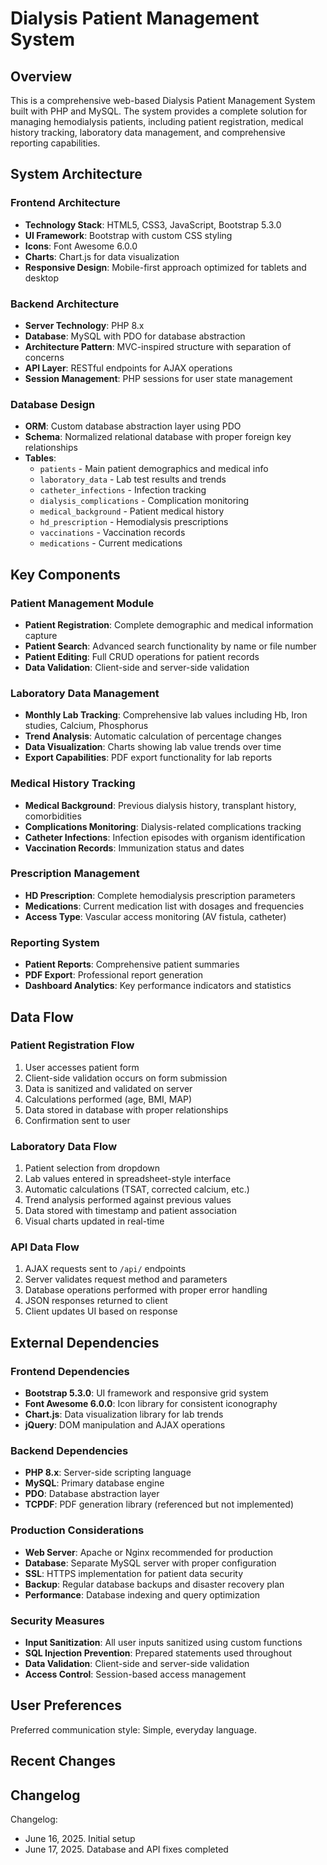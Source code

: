 # Dialysis Patient Management System

## Overview

This is a comprehensive web-based Dialysis Patient Management System built with PHP and MySQL. The system provides a complete solution for managing hemodialysis patients, including patient registration, medical history tracking, laboratory data management, and comprehensive reporting capabilities.

## System Architecture

### Frontend Architecture
- **Technology Stack**: HTML5, CSS3, JavaScript, Bootstrap 5.3.0
- **UI Framework**: Bootstrap with custom CSS styling
- **Icons**: Font Awesome 6.0.0
- **Charts**: Chart.js for data visualization
- **Responsive Design**: Mobile-first approach optimized for tablets and desktop

### Backend Architecture
- **Server Technology**: PHP 8.x
- **Database**: MySQL with PDO for database abstraction
- **Architecture Pattern**: MVC-inspired structure with separation of concerns
- **API Layer**: RESTful endpoints for AJAX operations
- **Session Management**: PHP sessions for user state management

### Database Design
- **ORM**: Custom database abstraction layer using PDO
- **Schema**: Normalized relational database with proper foreign key relationships
- **Tables**: 
  - `patients` - Main patient demographics and medical info
  - `laboratory_data` - Lab test results and trends
  - `catheter_infections` - Infection tracking
  - `dialysis_complications` - Complication monitoring
  - `medical_background` - Patient medical history
  - `hd_prescription` - Hemodialysis prescriptions
  - `vaccinations` - Vaccination records
  - `medications` - Current medications

## Key Components

### Patient Management Module
- **Patient Registration**: Complete demographic and medical information capture
- **Patient Search**: Advanced search functionality by name or file number
- **Patient Editing**: Full CRUD operations for patient records
- **Data Validation**: Client-side and server-side validation

### Laboratory Data Management
- **Monthly Lab Tracking**: Comprehensive lab values including Hb, Iron studies, Calcium, Phosphorus
- **Trend Analysis**: Automatic calculation of percentage changes
- **Data Visualization**: Charts showing lab value trends over time
- **Export Capabilities**: PDF export functionality for lab reports

### Medical History Tracking
- **Medical Background**: Previous dialysis history, transplant history, comorbidities
- **Complications Monitoring**: Dialysis-related complications tracking
- **Catheter Infections**: Infection episodes with organism identification
- **Vaccination Records**: Immunization status and dates

### Prescription Management
- **HD Prescription**: Complete hemodialysis prescription parameters
- **Medications**: Current medication list with dosages and frequencies
- **Access Type**: Vascular access monitoring (AV fistula, catheter)

### Reporting System
- **Patient Reports**: Comprehensive patient summaries
- **PDF Export**: Professional report generation
- **Dashboard Analytics**: Key performance indicators and statistics

## Data Flow

### Patient Registration Flow
1. User accesses patient form
2. Client-side validation occurs on form submission
3. Data is sanitized and validated on server
4. Calculations performed (age, BMI, MAP)
5. Data stored in database with proper relationships
6. Confirmation sent to user

### Laboratory Data Flow
1. Patient selection from dropdown
2. Lab values entered in spreadsheet-style interface
3. Automatic calculations (TSAT, corrected calcium, etc.)
4. Trend analysis performed against previous values
5. Data stored with timestamp and patient association
6. Visual charts updated in real-time

### API Data Flow
1. AJAX requests sent to `/api/` endpoints
2. Server validates request method and parameters
3. Database operations performed with proper error handling
4. JSON responses returned to client
5. Client updates UI based on response

## External Dependencies

### Frontend Dependencies
- **Bootstrap 5.3.0**: UI framework and responsive grid system
- **Font Awesome 6.0.0**: Icon library for consistent iconography
- **Chart.js**: Data visualization library for lab trends
- **jQuery**: DOM manipulation and AJAX operations

### Backend Dependencies
- **PHP 8.x**: Server-side scripting language
- **MySQL**: Primary database engine
- **PDO**: Database abstraction layer
- **TCPDF**: PDF generation library (referenced but not implemented)


### Production Considerations
- **Web Server**: Apache or Nginx recommended for production
- **Database**: Separate MySQL server with proper configuration
- **SSL**: HTTPS implementation for patient data security
- **Backup**: Regular database backups and disaster recovery plan
- **Performance**: Database indexing and query optimization

### Security Measures
- **Input Sanitization**: All user inputs sanitized using custom functions
- **SQL Injection Prevention**: Prepared statements used throughout
- **Data Validation**: Client-side and server-side validation
- **Access Control**: Session-based access management

## User Preferences

Preferred communication style: Simple, everyday language.

## Recent Changes

## Changelog

Changelog:
- June 16, 2025. Initial setup
- June 17, 2025. Database and API fixes completed